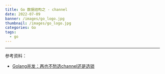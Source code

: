 ```yaml
---
title: Go 数据结构之 - channel
date: 2022-07-09
banner: /images/go_logo.jpg
thumbnail: /images/go_logo.jpg
categories: Go
tags:
  - go
---
```

----------------------------------

参考资料：
- [Golang并发：再也不愁选channel还是选锁](https://segmentfault.com/a/1190000017890174?utm_source=sf-similar-article)